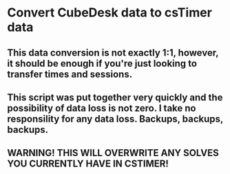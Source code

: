 Convert CubeDesk data to csTimer data
================================

This data conversion is not exactly 1:1, however, it should be enough if you're just looking to transfer times and sessions.
----------------------------------------------------------------------------------------------------------------------------

This script was put together very quickly and the possibility of data loss is not zero. I take no responsility for any data loss. Backups, backups, backups.
------------------------------------------------------------------------------------------------------------------------------------------------------------

WARNING! THIS WILL OVERWRITE ANY SOLVES YOU CURRENTLY HAVE IN CSTIMER!
----------------------------------------------------------------------

